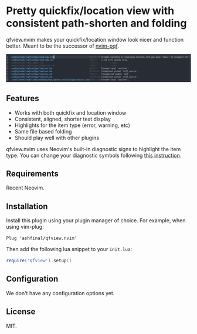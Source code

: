 # Pretty quickfix/location view with consistent path-shorten and folding

qfview.nvim makes your quickfix/location window look nicer and function better. Meant to be the successor of [nvim-pqf](https://github.com/yorickpeterse/nvim-pqf).

![qfview](./images/qfview.png)

## Features

- Works with both quickfix and location window
- Consistent, aligned, shorter text display
- Highlights for the item type (error, warning, etc)
- Same file based folding
- Should play well with other plugins

qfview.nvim uses Neovim's built-in diagnostic signs to highlight the item type. You can change your diagnostic symbols following [this instruction](https://github.com/neovim/nvim-lspconfig/wiki/UI-Customization#change-diagnostic-symbols-in-the-sign-column-gutter).

## Requirements

Recent Neovim.

## Installation

Install this plugin using your plugin manager of choice. For example, when using vim-plug:

    Plug 'ashfinal/qfview.nvim'

Then add the following lua snippet to your `init.lua`:

```lua
require('qfview').setup()
```

## Configuration

We don't have any configuration options yet.

## License

MIT.
